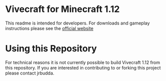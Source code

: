 Vivecraft for Minecraft 1.12
=========

This readme is intended for developers. For downloads and gameplay instructions please see the [official website](http://www.vivecraft.org/)


Using this Repository
========

For technical reasons it is not currently possible to build Vivecraft 1.12 from this repository. If you are interested in contributing to or forking this project please contact jrbudda. 
